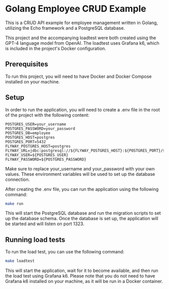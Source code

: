 # Golang Employee CRUD Example

This is a CRUD API example for employee management written in Golang, utilizing the Echo framework and a PostgreSQL database.

This project and the accompanying loadtest were both created using the GPT-4 language model from OpenAI. The loadtest uses Grafana k6, which is included in the project's Docker configuration.

## Prerequisites

To run this project, you will need to have Docker and Docker Compose installed on your machine.

## Setup

In order to run the application, you will need to create a .env file in the root of the project with the following content:

```text
POSTGRES_USER=your_username
POSTGRES_PASSWORD=your_password
POSTGRES_DB=employee
POSTGRES_HOST=postgres
POSTGRES_PORT=5432
FLYWAY_POSTGRES_HOST=postgres
FLYWAY_URL=jdbc:postgresql://${FLYWAY_POSTGRES_HOST}:${POSTGRES_PORT}/${POSTGRES_DB}
FLYWAY_USER=${POSTGRES_USER}
FLYWAY_PASSWORD=${POSTGRES_PASSWORD}
```

Make sure to replace your_username and your_password with your own values. These environment variables will be used to set up the database connection.

After creating the .env file, you can run the application using the following command:

```bash
make run
```

This will start the PostgreSQL database and run the migration scripts to set up the database schema. Once the database is set up, the application will be started and will listen on port 1323.

## Running load tests

To run the load test, you can use the following command:

```bash
make loadtest
```

This will start the application, wait for it to become available, and then run the load test using Grafana k6. Please note that you do not need to have Grafana k6 installed on your machine, as it will be run in a Docker container.
